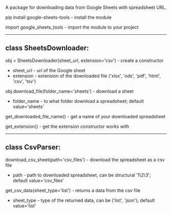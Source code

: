 A package for downloading data from Google Sheets with spreadsheet URL.

pip install google-sheets-tools - install the module

import google_sheets_tools - import the module to your project

--------------------------
class SheetsDownloader:
--------------------------
obj = SheetsDownloader(sheet_url, extension='csv') - create a constructor

- sheet_url - url of the Google sheet
- extension - extension of the downloaded file ('xlsx', 'ods', 'pdf', 'html', 'csv', 'tsv')

obj.download_file(folder_name='sheets') - download a sheet

- folder_name - to what folder download a spreadsheet; default value='sheets'

get_downloaded_file_name() - get a name of your downloaded spreadsheet

get_extension() - get the extension constructor works with

--------------------------
class CsvParser:
--------------------------
download_csv_sheet(path='csv_files') - download the spreadsheet as a csv file

- path - path to downloaded spreadsheet, can be structural '1\2\3'; default value='csv_files'

get_csv_data(sheet_type='list') - returns a data from the csv file

- sheet_type - type of the returned data, can be ('list', 'json'); default value='list'
